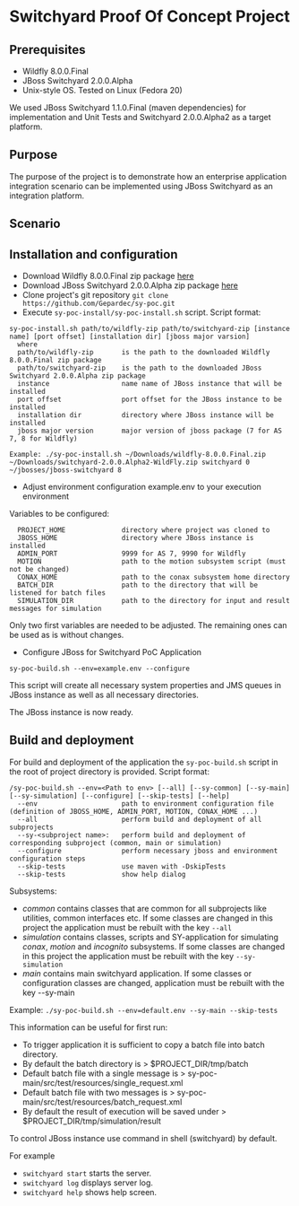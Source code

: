 # Switchyard Proof Of Concept Project

## Prerequisites

* Wildfly 8.0.0.Final
* JBoss Switchyard 2.0.0.Alpha
* Unix-style OS. Tested on Linux (Fedora 20)

We used JBoss Switchyard 1.1.0.Final (maven dependencies) for implementation and Unit Tests and Switchyard 2.0.0.Alpha2 as a target platform.

## Purpose

The purpose of the project is to demonstrate how an enterprise application integration scenario can be implemented
using JBoss Switchyard as an integration platform.

## Scenario

## Installation and configuration

* Download Wildfly 8.0.0.Final zip package [here](http://wildfly.org/downloads/)
* Download JBoss Switchyard 2.0.0.Alpha zip package [here](http://switchyard.jboss.org/downloads)
* Clone project's git repository `git clone https://github.com/Gepardec/sy-poc.git`
* Execute `sy-poc-install/sy-poc-install.sh` script.
Script format:
```
sy-poc-install.sh path/to/wildfly-zip path/to/switchyard-zip [instance name] [port offset] [installation dir] [jboss major varsion]
  where
  path/to/wildfly-zip		is the path to the downloaded Wildfly 8.0.0.Final zip package
  path/to/switchyard-zip	is the path to the downloaded JBoss Switchyard 2.0.0.Alpha zip package
  instance					name name of JBoss instance that will be installed
  port offset				port offset for the JBoss instance to be installed
  installation dir			directory where JBoss instance will be installed
  jboss major version		major version of jboss package (7 for AS 7, 8 for Wildfly)
  
Example: ./sy-poc-install.sh ~/Downloads/wildfly-8.0.0.Final.zip ~/Downloads/switchyard-2.0.0.Alpha2-WildFly.zip switchyard 0 ~/jbosses/jboss-switchyard 8
```
* Adjust environment configuration example.env to your execution environment

Variables to be configured:
```
  PROJECT_HOME				directory where project was cloned to
  JBOSS_HOME				directory where JBoss instance is installed
  ADMIN_PORT				9999 for AS 7, 9990 for Wildfly
  MOTION					path to the motion subsystem script (must not be changed)
  CONAX_HOME				path to the conax subsystem home directory
  BATCH_DIR					path to the directory that will be listened for batch files
  SIMULATION_DIR			path to the directory for input and result messages for simulation
```
Only two first variables are needed to be adjusted. The remaining ones can be used as is without changes.
* Configure JBoss for Switchyard PoC Application

`sy-poc-build.sh --env=example.env --configure`

This script will create all necessary system properties and JMS queues in JBoss instance as well as all necessary directories.

The JBoss instance is now ready.

## Build and deployment

For build and deployment of the application the `sy-poc-build.sh` script in the root of project directory is provided.
Script format:
```
/sy-poc-build.sh --env=<Path to env> [--all] [--sy-common] [--sy-main] [--sy-simulation] [--configure] [--skip-tests] [--help]
  --env						path to environment configuration file (definition of JBOSS_HOME, ADMIN_PORT, MOTION, CONAX_HOME ...)
  --all						perform build and deployment of all subprojects
  --sy-<subproject name>:	perform build and deployment of corresponding subproject (common, main or simulation)
  --configure				perform necessary jboss and environment configuration steps
  --skip-tests				use maven with -DskipTests
  --skip-tests				show help dialog
```

Subsystems:

* *common* contains classes that are common for all subprojects like utilities, common interfaces etc. If
some classes are changed in this project the application must be rebuilt with the key `--all`
* *simulation* contains classes, scripts and SY-application for simulating *conax*, *motion* and *incognito* subsystems.
If some classes are changed in this project the application must be rebuilt with the key `--sy-simulation`
* *main* contains main switchyard application. If some classes or configuration classes are changed,
application must be rebuilt with the key --sy-main

Example: `./sy-poc-build.sh --env=default.env --sy-main --skip-tests`

This information can be useful for first run:

* To trigger application it is sufficient to copy a batch file into batch directory.
* By default the batch directory is > $PROJECT_DIR/tmp/batch
* Default batch file with a single message is > sy-poc-main/src/test/resources/single_request.xml
* Default batch file with two messages is > sy-poc-main/src/test/resources/batch_request.xml
* By default the result of execution will be saved under > $PROJECT_DIR/tmp/simulation/result

To control JBoss instance use <instance name> command in shell (switchyard) by default.

For example 

* `switchyard start` starts the server.
* `switchyard log` displays server log.
* `switchyard help` shows help screen.